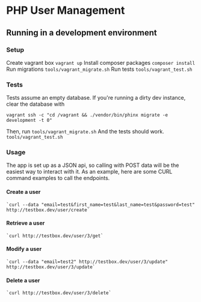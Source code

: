 # PHP User Management

## Running in a development environment

### Setup

Create vagrant box
    `vagrant up`
Install composer packages
    `composer install`
Run migrations
    `tools/vagrant_migrate.sh`
Run tests
    `tools/vagrant_test.sh`

### Tests

Tests assume an empty database. If you're running a dirty dev instance, clear the database with

    vagrant ssh -c "cd /vagrant && ./vendor/bin/phinx migrate -e development -t 0"
Then, run
    `tools/vagrant_migrate.sh`
And the tests should work.
    `tools/vagrant_test.sh`

### Usage

The app is set up as a JSON api, so calling with POST data will be the easiest way to interact with
it. As an example, here are some CURL command examples to call the endpoints.

#### Create a user

    `curl --data "email=test&first_name=test&last_name=test&password=test" http://testbox.dev/user/create`

#### Retrieve a user

    `curl http://testbox.dev/user/3/get`

#### Modify a user

    `curl --data "email=test2" http://testbox.dev/user/3/update" http://testbox.dev/user/3/update`

#### Delete a user

    `curl http://testbox.dev/user/3/delete`
